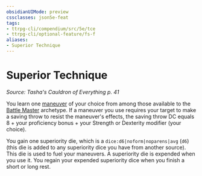 ```yaml
---
obsidianUIMode: preview
cssclasses: json5e-feat
tags:
- ttrpg-cli/compendium/src/5e/tce
- ttrpg-cli/optional-feature/fs-f
aliases:
- Superior Technique
---
```

# Superior Technique
*Source: Tasha's Cauldron of Everything p. 41*  

You learn one [maneuver](Інструменти%20ДМ/CLI/lists/list-optfeaturetype-mv-b.md) of your choice from among those available to the [Battle Master](Інструменти%20ДМ/CLI/classes/fighter-xphb-battle-master-xphb.md) archetype. If a maneuver you use requires your target to make a saving throw to resist the maneuver's effects, the saving throw DC equals 8 + your proficiency bonus + your Strength or Dexterity modifier (your choice).

You gain one superiority die, which is a `dice:d6|noform|noparens|avg` (`d6`) (this die is added to any superiority dice you have from another source). This die is used to fuel your maneuvers. A superiority die is expended when you use it. You regain your expended superiority dice when you finish a short or long rest.